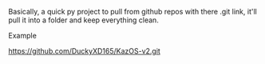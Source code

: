 Basically, a quick py project to pull from github repos with there .git link, it'll pull it into a folder and keep everything clean.

Example

https://github.com/DuckyXD165/KazOS-v2.git
